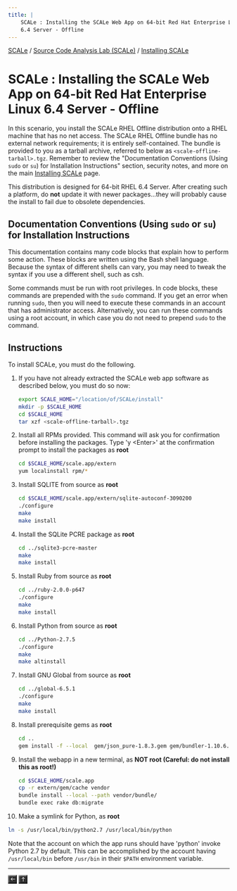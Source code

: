 ```yaml
---
title: |
    SCALe : Installing the SCALe Web App on 64-bit Red Hat Enterprise Linux
    6.4 Server - Offline
---
```

 [SCALe](index.md) / [Source Code Analysis Lab (SCALe)](Welcome.md) / [Installing SCALe](Installing-SCALe.md)
<!-- <legal> -->
<!-- SCALe version r.6.5.5.1.A -->
<!--  -->
<!-- Copyright 2021 Carnegie Mellon University. -->
<!--  -->
<!-- NO WARRANTY. THIS CARNEGIE MELLON UNIVERSITY AND SOFTWARE ENGINEERING -->
<!-- INSTITUTE MATERIAL IS FURNISHED ON AN "AS-IS" BASIS. CARNEGIE MELLON -->
<!-- UNIVERSITY MAKES NO WARRANTIES OF ANY KIND, EITHER EXPRESSED OR -->
<!-- IMPLIED, AS TO ANY MATTER INCLUDING, BUT NOT LIMITED TO, WARRANTY OF -->
<!-- FITNESS FOR PURPOSE OR MERCHANTABILITY, EXCLUSIVITY, OR RESULTS -->
<!-- OBTAINED FROM USE OF THE MATERIAL. CARNEGIE MELLON UNIVERSITY DOES NOT -->
<!-- MAKE ANY WARRANTY OF ANY KIND WITH RESPECT TO FREEDOM FROM PATENT, -->
<!-- TRADEMARK, OR COPYRIGHT INFRINGEMENT. -->
<!--  -->
<!-- Released under a MIT (SEI)-style license, please see COPYRIGHT file or -->
<!-- contact permission@sei.cmu.edu for full terms. -->
<!--  -->
<!-- [DISTRIBUTION STATEMENT A] This material has been approved for public -->
<!-- release and unlimited distribution.  Please see Copyright notice for -->
<!-- non-US Government use and distribution. -->
<!--  -->
<!-- DM19-1274 -->
<!-- </legal> -->

SCALe : Installing the SCALe Web App on 64-bit Red Hat Enterprise Linux 6.4 Server - Offline
=============================================================================================

In this scenario, you install the SCALe RHEL Offline distribution onto a
RHEL machine that has no net access. The SCALe RHEL Offline bundle has
no external network requirements; it is entirely self-contained. The
bundle is provided to you as a tarball archive, referred to below
as `<scale-offline-tarball>.tgz`.  Remember to review the "Documentation
Conventions (Using `sudo` or `su`) for Installation Instructions"
section, security notes, and more on the main [Installing SCALe](Installing-SCALe.md) page.

This distribution is designed for 64-bit RHEL 6.4 Server. After creating
such a platform, do **not** update it with newer packages...they will
probably cause the install to fail due to obsolete dependencies.

Documentation Conventions (Using `sudo` or `su`) for Installation Instructions
------------------------------------------------------------------------------

This documentation contains many code blocks that explain how to perform
some action. These blocks are written using the Bash shell language.
Because the syntax of different shells can vary, you may need to tweak
the syntax if you use a different shell, such as csh.

Some commands must be run with root privileges. In code blocks, these
commands are prepended with the  `sudo` command. If you get an error
when running `sudo`, then you will need to execute these commands in an
account that has administrator access. Alternatively, you can run these
commands using a root account, in which case you do not need to
prepend `sudo` to the command.

Instructions
------------

To install SCALe, you must do the following.

1.  If you have not already extracted the SCALe web app software as
    described below, you must do so now:

    ```sh
    export SCALE_HOME="/location/of/SCALe/install"
    mkdir -p $SCALE_HOME
    cd $SCALE_HOME
    tar xzf <scale-offline-tarball>.tgz
    ```

2.  Install all RPMs provided.  This command will ask you for
    confirmation before installing the packages.  Type 'y &lt;Enter&gt;'
    at the confirmation prompt to install the packages as **root**

    ```sh
    cd $SCALE_HOME/scale.app/extern
    yum localinstall rpm/*
    ```

3.  Install SQLITE from source as **root**

    ```sh
    cd $SCALE_HOME/scale.app/extern/sqlite-autoconf-3090200
    ./configure
    make
    make install
    ```

4.  Install the SQLite PCRE package as **root**

    ```sh
    cd ../sqlite3-pcre-master
    make
    make install
    ```

5.  Install Ruby from source as **root**

    ```sh
    cd ../ruby-2.0.0-p647
    ./configure
    make
    make install
    ```

6.  Install Python from source as **root**

    ```sh
    cd ../Python-2.7.5
    ./configure
    make
    make altinstall
    ```

7.  Install GNU Global from source as **root**



    ```sh
    cd ../global-6.5.1
    ./configure
    make
    make install
    ```

8.  Install prerequisite gems as **root**

    ```sh
    cd ..
    gem install -f --local  gem/json_pure-1.8.3.gem gem/bundler-1.10.6.gem
    ```

9.  Install the webapp in a new terminal, as **NOT root (Careful: do not
    install this as root!)**

    ```sh
    cd $SCALE_HOME/scale.app
    cp -r extern/gem/cache vendor
    bundle install --local --path vendor/bundle/
    bundle exec rake db:migrate
    ```

10. Make a symlink for Python, as **root**

```sh
ln -s /usr/local/bin/python2.7 /usr/local/bin/python
```

Note that the account on which the app runs should have 'python' invoke
Python 2.7 by default. This can be accomplished by the account
having `/usr/local/bin` before `/usr/bin` in their `$PATH` environment
variable.



------------------------------------------------------------------------

[![](attachments/arrow_left.png)](Installing-SCALe.md)
[![](attachments/arrow_up.png)](Welcome.md)

